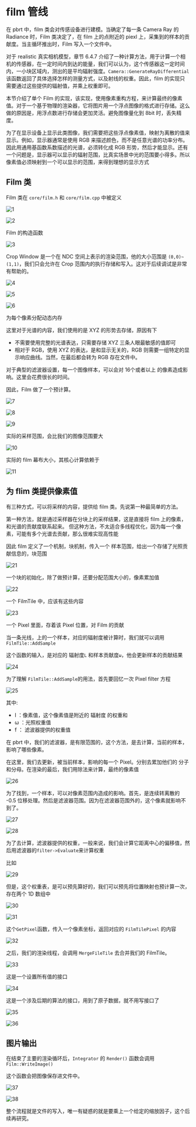 # film 管线

在 pbrt 中，film 类会对传感设备进行建模。当确定了每一条 Camera Ray 的 Radiance 时，Film 类决定了，在 film 上的点附近的 piexl 上，采集到的样本的贡献度。当主循环推出时，Film 写入一个文件中。

对于 realistic  真实相机模型，章节 6.4.7 介绍了一种计算方法，用于计算一个相机的传感器，在一定时间内到达的能量，我们可以认为，这个传感器这一定时间内，一小块区域内，测出的是平均辐射强度。```Camera::GenerateRayDifferential```该函数返回了具体选择怎样的测量方式，以及射线的权重。因此，film 的实现只需要通过这些提供的辐射值，并乘上权重即可。

本节介绍了单个 Film 的实现，该实现，使用像素重构方程，来计算最终的像素值。对于一个基于物理的渲染器，它将图片用一个浮点图像的格式进行存储。这么做的原因是，用浮点数进行存储会更加灵活。避免图像量化到 8bit 时，丢失精度。

为了在显示设备上显示此类图像，我们需要把这些浮点像素值，映射为离散的值来显示。例如，显示器通常是使用 RGB 来描述颜色，而不是任意光谱的功率分布。因此用通用基函数系数描述的光谱，必须转化成 RGB 形势，然后才能显示。还有一个问题是，显示器可以显示的辐射范围，比真实场景中光的范围要小得多。所以像素值必须映射到一个可以显示的范围，来得到理想的显示方式

## Film 类

Film 类在 ```core/film.h``` 和 ```core/film.cpp``` 中被定义

![1](07_29/1.png)

![2](07_29/2.png)

Film 的构造函数

![3](07_29/3.png)

Crop Window 是一个在 NDC 空间上表示的渲染范围，他的大小范围是 ```(0,0)~(1,1)```，我们只会允许在 Crop 范围内的执行存储和写入。这对于后续调试是非常有帮助的。

![4](07_29/4.png)

![5](07_29/5.png)

![6](07_29/6.png)

为每个像素分配动态内存

这里对于光谱的内容，我们使用的是 XYZ 的形势去存储，原因有下
- 不需要使用完整的光谱表达，只需要存储 XYZ 三条人眼最敏感的值即可
- 相对于 RGB，使用 XYZ 的表达，是和显示无关的，RGB 则需要一组特定的显示响应曲线。当然，在最后都会转为 RGB 存在文件中。

对于典型的滤波器设置，每一个图像样本，可以会对 16个或者以上 的像素造成影响。这里会花费很长的时间。

因此，Film 做了一个预计算。

![7](07_29/7.png)

![8](07_29/8.png)

![9](07_29/9.png)

实际的采样范围，会比我们的图像范围要大

![10](07_29/10.png)

实际的 film 幕布大小，其核心计算依赖于

![11](07_29/11.png)

## 为 flim 类提供像素值

有三种方式，可以将采样的内容，提供给 film 类。先说第一种最简单的方法。

第一种方法，就是通过采样器在分块上的采样结果，这是直接将 film 上的像素，和光谱的贡献度联系起来。
但这种方法，不太适合多线程优化，因为每一个像素，可能有多个光谱去贡献，那么很难实现高性能

因此 film 定义了一个机制，块机制，传入一个 样本范围，给出一个存储了光照贡献信息的，块范围

![21](07_29/21.png)

一个块的初始化，除了做预计算，还要分配范围大小的，像素累加值

![22](07_29/22.png)

一个 FilmTile 中，应该有这些内容

![23](07_29/23.png)

一个 Pixel 里面，存着该 Pixel 位置，对 Film 的贡献

当一条光线，上的一个样本，对应的辐射度被计算时，我们就可以调用 ```FilmTile::AddSample```

这个函数的输入，是对应的 辐射度```L``` 和样本贡献度```ω```，他会更新样本的贡献结果

![24](07_29/24.png)

为了理解 ```FilmTile::AddSample```的用法，首先要回忆一次 Pixel filter 方程

![25](07_29/25.png)

其中:
- I ：像素值，这个像素值是附近的 辐射度 的权重和
- ω ：光照权重值
- f ： 滤波器提供的权重值

在 pbrt 中，我们的滤波器，是有限范围的，这个方法，是去计算，当前的样本，影响了哪些像素。

在这里，我们去更新，被当前样本，影响的每一个 Pixel。分别去累加他们的 分子和分母。在渲染的最后，我们用除法来计算，最终的像素值

![26](07_29/26.png)

为了找到，一个样本，可以对像素范围内造成的影响。首先，是连续转离散的 -0.5 位移处理。然后是滤波器范围。因为在滤波器范围外的，这个像素就影响不到了。

![27](07_29/27.png)

![28](07_29/28.png)

为了去计算，滤波器提供的权重，一般来说，我们会计算它距离中心的偏移值，然后用滤波器的```filter->Evaluate```来计算权重

比如

![29](07_29/29.png)

但是，这个权重表，是可以预先算好的，我们可以预先将位置映射也预计算一次，存在两个 1D 数组中

![30](07_29/30.png)

![31](07_29/31.png)

这个```GetPixel```函数，传入一个像素坐标，返回对应的 ```FilmTilePixel``` 的内容

![32](07_29/32.png)

之后，我们的渲染线程，会调用 ```MergeFileTile``` 去合并我们的 FilmTile。

![33](07_29/33.png)

这是一个设置所有值的接口

![34](07_29/34.png)

这是一个涉及后期的算法的接口，用到了原子数据，就不用写接口了

![35](07_29/35.png)

![36](07_29/36.png)

## 图片输出

在结束了主要的渲染循环后，```Integrator``` 的 ```Render()``` 函数会调用 ```Film::WriteImage()```

这个函数会把图像保存进文件中。

![37](07_29/37.png)

![38](07_29/38.png)

整个流程就是文件的写入，唯一有疑惑的就是要乘上一个给定的缩放因子，这个后续再研究。








 


















